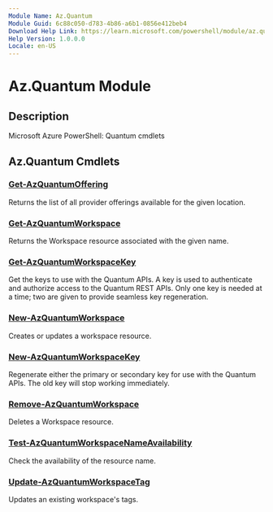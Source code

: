 ```yaml
---
Module Name: Az.Quantum
Module Guid: 6c88c050-d783-4b86-a6b1-0856e412beb4
Download Help Link: https://learn.microsoft.com/powershell/module/az.quantum
Help Version: 1.0.0.0
Locale: en-US
---
```


# Az.Quantum Module
## Description
Microsoft Azure PowerShell: Quantum cmdlets

## Az.Quantum Cmdlets
### [Get-AzQuantumOffering](Get-AzQuantumOffering.md)
Returns the list of all provider offerings available for the given location.

### [Get-AzQuantumWorkspace](Get-AzQuantumWorkspace.md)
Returns the Workspace resource associated with the given name.

### [Get-AzQuantumWorkspaceKey](Get-AzQuantumWorkspaceKey.md)
Get the keys to use with the Quantum APIs.
A key is used to authenticate and authorize access to the Quantum REST APIs.
Only one key is needed at a time; two are given to provide seamless key regeneration.

### [New-AzQuantumWorkspace](New-AzQuantumWorkspace.md)
Creates or updates a workspace resource.

### [New-AzQuantumWorkspaceKey](New-AzQuantumWorkspaceKey.md)
Regenerate either the primary or secondary key for use with the Quantum APIs.
The old key will stop working immediately.

### [Remove-AzQuantumWorkspace](Remove-AzQuantumWorkspace.md)
Deletes a Workspace resource.

### [Test-AzQuantumWorkspaceNameAvailability](Test-AzQuantumWorkspaceNameAvailability.md)
Check the availability of the resource name.

### [Update-AzQuantumWorkspaceTag](Update-AzQuantumWorkspaceTag.md)
Updates an existing workspace's tags.

